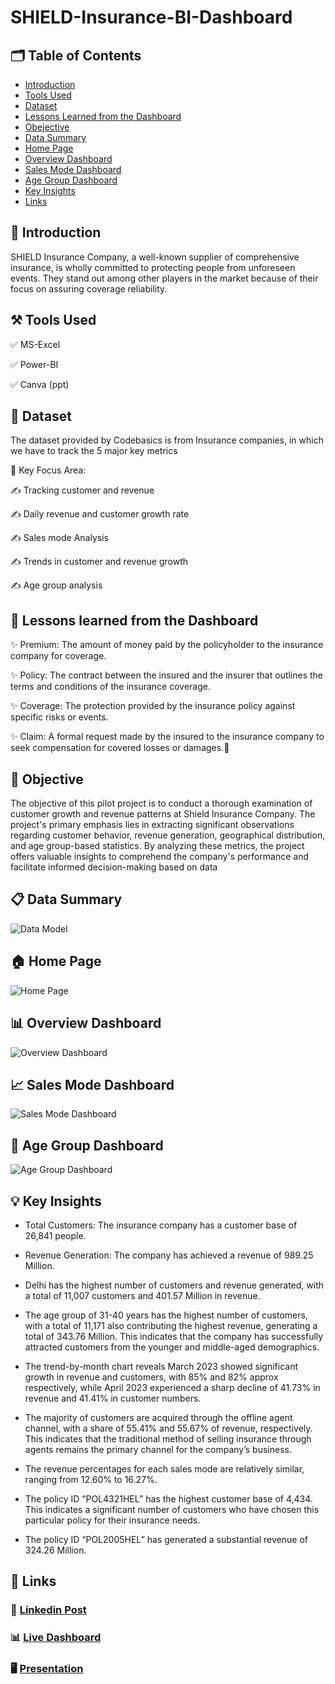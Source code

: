 # SHIELD-Insurance-BI-Dashboard

## 🗂️ Table of Contents

- [Introduction](#introduction)
- [Tools Used](#tools-used)
- [Dataset](#dataset)
- [Lessons Learned from the Dashboard](#-lessons-learned-from-the-dashboard)
- [Obejective](#objective)
- [Data Summary](#data-summary)
- [Home Page](#home-page)
- [Overview Dashboard](#overview-dashboard)
- [Sales Mode Dashboard](#sales-mode-dashboard)
- [Age Group Dashboard](#age-group-dashboard)
- [Key Insights](#key-insights)
- [Links](#links)

## 📝 Introduction

SHIELD Insurance Company, a well-known supplier of comprehensive insurance, is wholly committed to protecting people from unforeseen events. They stand out among other players in the market because of their focus on assuring coverage reliability.

## ⚒️ Tools Used

✅ MS-Excel

✅ Power-BI

✅ Canva (ppt)

## 📂 Dataset
The dataset provided by Codebasics is from Insurance companies, in which we have to track the 5 major key metrics

🎯 Key Focus Area:

✍ Tracking customer and revenue

✍ Daily revenue and customer growth rate

✍ Sales mode Analysis

✍ Trends in customer and revenue growth

✍ Age group analysis


## 🌟 Lessons learned from the Dashboard

✨ Premium: The amount of money paid by the policyholder to the insurance company for coverage.

✨ Policy: The contract between the insured and the insurer that outlines the terms and conditions of the insurance coverage.

✨ Coverage: The protection provided by the insurance policy against specific risks or events.

✨ Claim: A formal request made by the insured to the insurance company to seek compensation for covered losses or damages.🌟


## 🎯 Objective

The objective of this pilot project is to conduct a thorough examination of customer growth and revenue patterns at Shield Insurance Company. The project's primary emphasis lies in extracting significant observations regarding customer behavior, revenue generation, geographical distribution, and age group-based statistics. By analyzing these metrics, the project offers valuable insights to comprehend the company's performance and facilitate informed decision-making based on data

## 📋 Data Summary

![Data Model](https://github.com/Pravesh-Agarwal/Shield-Insurance-BI-Dashboard/blob/main/Assets/Data%20Model.png)


## 🏠 Home Page

![Home Page](https://github.com/Pravesh-Agarwal/Shield-Insurance-BI-Dashboard/blob/main/Assets/Home%20Page.png)

## 📊 Overview Dashboard

![Overview Dashboard](https://github.com/Pravesh-Agarwal/Shield-Insurance-BI-Dashboard/blob/main/Assets/Overview%20Dashboard.png)

## 📈 Sales Mode Dashboard

![Sales Mode Dashboard](https://github.com/Pravesh-Agarwal/Shield-Insurance-BI-Dashboard/blob/main/Assets/Sales%20Mode%20Dashboard.png)

## 🔢 Age Group Dashboard

![Age Group Dashboard](https://github.com/Pravesh-Agarwal/Shield-Insurance-BI-Dashboard/blob/main/Assets/Age%20Group%20Dashboard.png)


## 💡 Key Insights

- Total Customers: The insurance company has a customer base of 26,841 people.

- Revenue Generation: The company has achieved a revenue of 989.25 Million.

- Delhi has the highest number of customers and revenue generated, with a total of 11,007 customers and 401.57 Million in revenue.

- The age group of 31-40 years has the highest number of customers, with a total of 11,171 also contributing the highest revenue, generating a total of 343.76 Million. This indicates that the company has successfully attracted customers from the younger and middle-aged demographics.

- The trend-by-month chart reveals March 2023 showed significant growth in revenue and customers, with 85% and 82% approx respectively, while April 2023 experienced a sharp decline of 41.73% in revenue and 41.41% in customer numbers.

- The majority of customers are acquired through the offline agent channel, with a share of 55.41% and 55.67% of revenue, respectively. This indicates that the traditional method of selling insurance through agents remains the primary channel for the company’s business.

- The revenue percentages for each sales mode are relatively similar, ranging from 12.60% to 16.27%.

- The policy ID “POL4321HEL” has the highest customer base of 4,434. This indicates a significant number of customers who have chosen this particular policy for their insurance needs.

- The policy ID “POL2005HEL” has generated a substantial revenue of 324.26 Million.

## 📎 Links

### 💼 [Linkedin Post](https://www.linkedin.com/posts/pravesh-agarwal27_codebasicsvirtualinternship-internship-powerbi-activity-7229776306974932992-wEpe?utm_source=share&utm_medium=member_desktop)

### 📊 [Live Dashboard](https://app.powerbi.com/view?r=eyJrIjoiZDVmNGNhZmUtNGU3Yi00NjU0LWE3MTAtNGM1OTEwZjAwZmRlIiwidCI6ImRmODY3OWNkLWE4MGUtNDVkOC05OWFjLWM4M2VkN2ZmOTVhMCJ9)

### 🖥️ [Presentation](https://youtu.be/357HTVCmy7U)